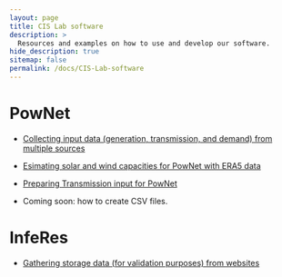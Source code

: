 ```yaml
---
layout: page
title: CIS Lab software
description: >
  Resources and examples on how to use and develop our software.
hide_description: true
sitemap: false
permalink: /docs/CIS-Lab-software
---
```


# PowNet

- [Collecting input data (generation, transmission, and demand) from multiple sources](PowNet-input-collection.md)

- [Esimating solar and wind capacities for PowNet with ERA5 data](2025-01-27-pownet-solar-wind-inputs.md)

- [Preparing Transmission input for PowNet](2025-01-30-pownet_prepare_transmission.md)

- Coming soon: how to create CSV files.


# InfeRes

- [Gathering storage data (for validation purposes) from websites](https://critical-infrastructure-systems-lab.github.io/manual/programming/2024-06-16-scraping-a-website/)
